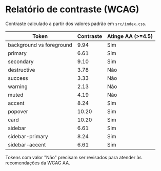 # Relatório de contraste (WCAG)

Contraste calculado a partir dos valores padrão em `src/index.css`.

| Token | Contraste | Atinge AA (>=4.5) |
|-------|-----------|------------------|
| background vs foreground | 9.94 | Sim |
| primary | 6.61 | Sim |
| secondary | 9.10 | Sim |
| destructive | 3.78 | Não |
| success | 3.33 | Não |
| warning | 2.13 | Não |
| muted | 4.19 | Não |
| accent | 8.24 | Sim |
| popover | 10.20 | Sim |
| card | 10.20 | Sim |
| sidebar | 6.61 | Sim |
| sidebar-primary | 8.24 | Sim |
| sidebar-accent | 6.61 | Sim |

Tokens com valor "Não" precisam ser revisados para atender às recomendações da WCAG AA.

